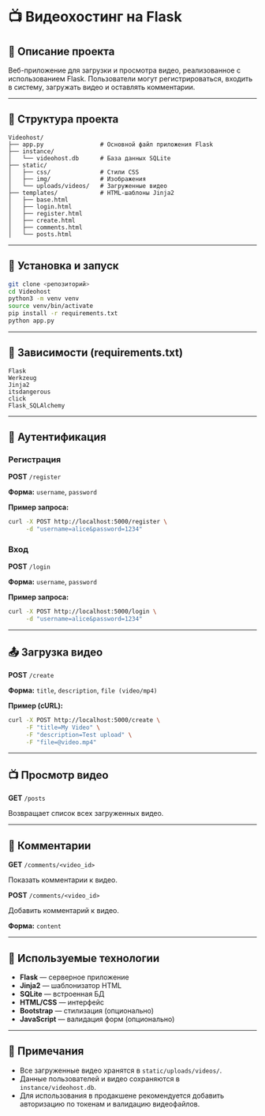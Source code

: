 # 📺 Видеохостинг на Flask

## 📌 Описание проекта

Веб-приложение для загрузки и просмотра видео, реализованное с использованием Flask. Пользователи могут регистрироваться, входить в систему, загружать видео и оставлять комментарии.

---

## 📁 Структура проекта

```
Videohost/
├── app.py                # Основной файл приложения Flask
├── instance/
│   └── videohost.db      # База данных SQLite
├── static/
│   ├── css/              # Стили CSS
│   ├── img/              # Изображения
│   └── uploads/videos/   # Загруженные видео
├── templates/            # HTML-шаблоны Jinja2
│   ├── base.html
│   ├── login.html
│   ├── register.html
│   ├── create.html
│   ├── comments.html
│   └── posts.html
```

---

## 🚀 Установка и запуск

```bash
git clone <репозиторий>
cd Videohost
python3 -m venv venv
source venv/bin/activate 
pip install -r requirements.txt
python app.py
```

---

## 🔧 Зависимости (requirements.txt)

```
Flask
Werkzeug
Jinja2
itsdangerous
click
Flask_SQLAlchemy
```

---

## 🔐 Аутентификация

### Регистрация

**POST** `/register`

**Форма:** `username`, `password`

**Пример запроса:**
```bash
curl -X POST http://localhost:5000/register \
     -d "username=alice&password=1234"
```

### Вход

**POST** `/login`

**Форма:** `username`, `password`

**Пример запроса:**
```bash
curl -X POST http://localhost:5000/login \
     -d "username=alice&password=1234"
```

---

## 📤 Загрузка видео

**POST** `/create`

**Форма:** `title`, `description`, `file (video/mp4)`

**Пример (cURL):**
```bash
curl -X POST http://localhost:5000/create \
     -F "title=My Video" \
     -F "description=Test upload" \
     -F "file=@video.mp4"
```

---

## 📺 Просмотр видео

**GET** `/posts`

Возвращает список всех загруженных видео.

---

## 💬 Комментарии

**GET** `/comments/<video_id>`

Показать комментарии к видео.

**POST** `/comments/<video_id>`

Добавить комментарий к видео.

**Форма:** `content`

---

## 🧠 Используемые технологии

- **Flask** — серверное приложение
- **Jinja2** — шаблонизатор HTML
- **SQLite** — встроенная БД
- **HTML/CSS** — интерфейс
- **Bootstrap** — стилизация (опционально)
- **JavaScript** — валидация форм (опционально)

---

## 📎 Примечания

- Все загруженные видео хранятся в `static/uploads/videos/`.
- Данные пользователей и видео сохраняются в `instance/videohost.db`.
- Для использования в продакшене рекомендуется добавить авторизацию по токенам и валидацию видеофайлов.
